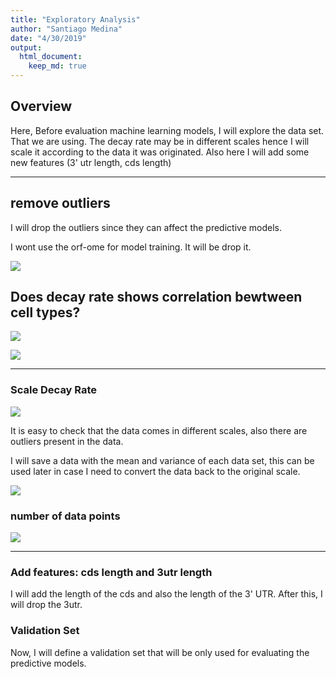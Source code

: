 ```yaml
---
title: "Exploratory Analysis"
author: "Santiago Medina"
date: "4/30/2019"
output: 
  html_document:
    keep_md: true
---
```


## Overview

Here, Before evaluation machine learning models, I will explore the data set. That
we are using. The decay rate may be in different scales hence I will scale it according to the data it was originated. Also
here I will add some new features (3' utr length, cds length)



***

## remove outliers

I will drop the outliers since they can affect the predictive models.

I wont use the orf-ome for model training. It will be drop it.

![](./figures/datawithoutliers-1.png)<!-- -->

## Does decay rate shows correlation bewtween cell types?

![](./figures/unnamed-chunk-1-1.png)<!-- -->

![](./figures/datanooutliers-1.png)<!-- -->

***

### Scale Decay Rate

![](./figures/decay-1.png)<!-- -->

It is easy to check that the data comes in different scales, also there are outliers present in the data.

I will save a data with the mean and variance of each data set, this can be used later in case I need
to convert the data back to the original scale.

![](./figures/decayscaled-1.png)<!-- -->

### number of data points

![](./figures/npoints-1.png)<!-- -->


***

### Add features: cds length and 3utr length

I will add the length of the cds and also the length of the 3' UTR. After this, I will drop the 3utr.





### Validation Set

Now, I will define a validation set that will be only used for evaluating the predictive models.




